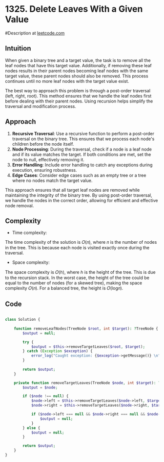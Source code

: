 # 1325. Delete Leaves With a Given Value
#Description at [leetcode.com](https://leetcode.com/problems/delete-leaves-with-a-given-value/description/)


## Intuition
When given a binary tree and a target value, the task is to remove all the leaf nodes that have this target value. Additionally, if removing these leaf nodes results in their parent nodes becoming leaf nodes with the same target value, these parent nodes should also be removed. This process continues until no more leaf nodes with the target value exist.

The best way to approach this problem is through a post-order traversal (left, right, root). This method ensures that we handle the leaf nodes first before dealing with their parent nodes. Using recursion helps simplify the traversal and modification process.

## Approach
1. **Recursive Traversal**: Use a recursive function to perform a post-order traversal on the binary tree. This ensures that we process each node's children before the node itself.
2. **Node Processing**: During the traversal, check if a node is a leaf node and if its value matches the target. If both conditions are met, set the node to null, effectively removing it.
3. **Error Handling**: Include error handling to catch any exceptions during execution, ensuring robustness.
4. **Edge Cases**: Consider edge cases such as an empty tree or a tree where no nodes match the target value.

This approach ensures that all target leaf nodes are removed while maintaining the integrity of the binary tree. By using post-order traversal, we handle the nodes in the correct order, allowing for efficient and effective node removal.

## Complexity
- Time complexity:

The time complexity of the solution is 𝑂(𝑛), where 𝑛 is the number of nodes in the tree. This is because each node is visited exactly once during the traversal.

- Space complexity:

The space complexity is 𝑂(ℎ), where ℎ is the height of the tree. This is due to the recursion stack. In the worst case, the height of the tree could be equal to the number of nodes (for a skewed tree), making the space complexity 𝑂(𝑛). For a balanced tree, the height is 𝑂(log𝑛).

## Code
```php

class Solution {
    
    function removeLeafNodes(TreeNode $root, int $target): ?TreeNode {
        $output = null; 

        try {
            $output = $this->removeTargetLeaves($root, $target);
        } catch (Exception $exception) {
            error_log("Caught exception: {$exception->getMessage()} \n");
        }
        
        return $output;
    }

    private function removeTargetLeaves(TreeNode $node, int $target): ?TreeNode {
        $output = $node;

        if ($node !== null) {
            $node->left = $this->removeTargetLeaves($node->left, $target); // Process left subtree
            $node->right = $this->removeTargetLeaves($node->right, $target); // Process right subtree

            if ($node->left === null && $node->right === null && $node->val == $target) {
                $output = null;
            }
        } else {
            $output = null;
        }

        return $output;
    }
}
```